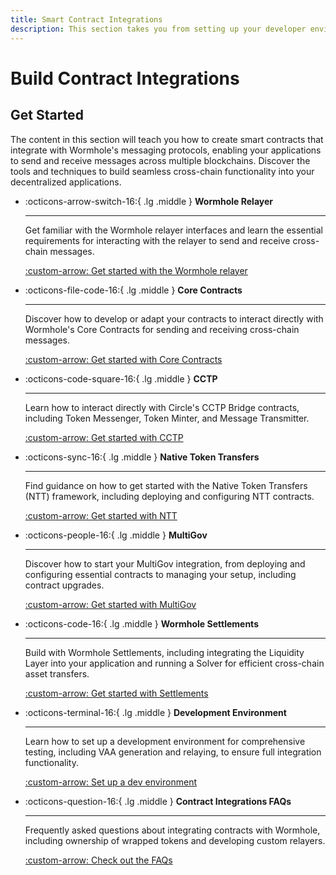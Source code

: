 ```yaml
---
title: Smart Contract Integrations
description: This section takes you from setting up your developer environment and configuring token transfers to deploying your custom multichain protocol. 
---
```


# Build Contract Integrations

## Get Started

The content in this section will teach you how to create smart contracts that integrate with Wormhole's messaging protocols, enabling your applications to send and receive messages across multiple blockchains. Discover the tools and techniques to build seamless cross-chain functionality into your decentralized applications.

<div class="grid cards" markdown>

-   :octicons-arrow-switch-16:{ .lg .middle } **Wormhole Relayer**

    ---

    Get familiar with the Wormhole relayer interfaces and learn the essential requirements for interacting with the relayer to send and receive cross-chain messages.

    [:custom-arrow: Get started with the Wormhole relayer](/docs/build/contract-integrations/wormhole-relayers/)

-   :octicons-file-code-16:{ .lg .middle } **Core Contracts**

    ---

    Discover how to develop or adapt your contracts to interact directly with Wormhole's Core Contracts for sending and receiving cross-chain messages.

    [:custom-arrow: Get started with Core Contracts](/docs/build/contract-integrations/core-contracts/)

-   :octicons-code-square-16:{ .lg .middle } **CCTP**

    ---

    Learn how to interact directly with Circle's CCTP Bridge contracts, including Token Messenger, Token Minter, and Message Transmitter. 

    [:custom-arrow: Get started with CCTP](/docs/build/contract-integrations/cctp/)

-   :octicons-sync-16:{ .lg .middle } **Native Token Transfers**

    ---

    Find guidance on how to get started with the Native Token Transfers (NTT) framework, including deploying and configuring NTT contracts.

    [:custom-arrow: Get started with NTT](/docs/build/contract-integrations/native-token-transfers/)

-   :octicons-people-16:{ .lg .middle } **MultiGov**

    ---

    Discover how to start your MultiGov integration, from deploying and configuring essential contracts to managing your setup, including contract upgrades.

    [:custom-arrow: Get started with MultiGov](/docs/build/contract-integrations/multigov/)

-   :octicons-code-16:{ .lg .middle } **Wormhole Settlements**

    ---

    Build with Wormhole Settlements, including integrating the Liquidity Layer into your application and running a Solver for efficient cross-chain asset transfers.

    [:custom-arrow: Get started with Settlements](/docs/build/contract-integrations/settlements/)

-   :octicons-terminal-16:{ .lg .middle } **Development Environment**

    ---

    Learn how to set up a development environment for comprehensive testing, including VAA generation and relaying, to ensure full integration functionality.

    [:custom-arrow: Set up a dev environment](/docs/build/contract-integrations/dev-env/)

-   :octicons-question-16:{ .lg .middle } **Contract Integrations FAQs**

    ---

    Frequently asked questions about integrating contracts with Wormhole, including ownership of wrapped tokens and developing custom relayers.

    [:custom-arrow: Check out the FAQs](/docs/build/contract-integrations/faqs/)

</div>
